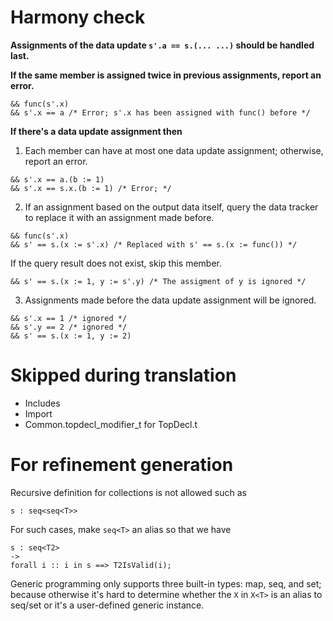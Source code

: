 # Harmony check

**Assignments of the data update `s'.a == s.(... ...)` should be handled last.**

**If the same member is assigned twice in previous assignments, report an error.**
```
&& func(s'.x)
&& s'.x == a /* Error; s'.x has been assigned with func() before */
```

**If there's a data update assignment then**

1. Each member can have at most one data update assignment; otherwise, report an error.
```
&& s'.x == a.(b := 1)
&& s'.x == s.x.(b := 1) /* Error; */
```
2. If an assignment based on the output data itself, query the data tracker to replace it with an assignment made before.
```
&& func(s'.x)
&& s' == s.(x := s'.x) /* Replaced with s' == s.(x := func()) */
```
If the query result does not exist, skip this member.
```
&& s' == s.(x := 1, y := s'.y) /* The assigment of y is ignored */
```
3. Assignments made before the data update assignment will be ignored.
```
&& s'.x == 1 /* ignored */
&& s'.y == 2 /* ignored */
&& s' == s.(x := 1, y := 2)
```

# Skipped during translation
  * Includes
  * Import
  * Common.topdecl_modifier_t for TopDecl.t

# For refinement generation

Recursive definition for collections is not allowed such as
```
s : seq<seq<T>>
```
For such cases, make `seq<T>` an alias so that we have
```
s : seq<T2>
->
forall i :: i in s ==> T2IsValid(i);
```

Generic programming only supports three built-in types: map, seq, and set; because otherwise it's hard to determine whether the `X` in `X<T>` is an alias to seq/set or it's a user-defined generic instance.
